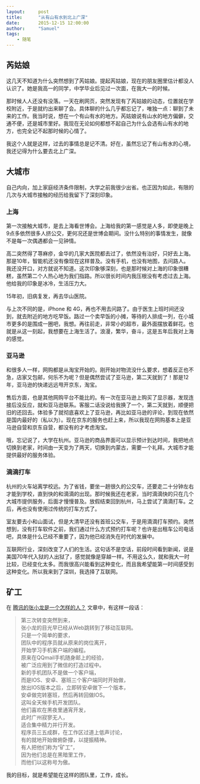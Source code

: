 ```yaml
---
layout:     post
title:      "从有山有水到北上广深"
date:       2015-12-15 12:00:00
author:     "Samuel"
tags:
    - 随笔
---
```


## 芮姑娘

这几天不知道为什么突然想到了芮姑娘。提起芮姑娘，现在的朋友圈里估计都没人认识了。她是我高一的同学，中学毕业后见过一次面，在我大一的时候。

那时候人人还没有没落。一天在刷网页，突然发现有了芮姑娘的动态，位置就在学校附近，于是就约出来聊了会。具体聊的什么几乎都忘记了，唯独一点：聊到了未来的工作。我当时说，想在一个有山有水的地方。芮姑娘说有山水的地方偏僻，交通不便，还是城市里好。我现在无论如何都想不起自己为什么会选有山有水的地方，也完全记不起那时候的心情了。

我这个人就是这样，过去的事情总是记不清。好在，虽然忘记了有山有水的心境，我还记得为什么要去北上广深。

## 大城市
自己内向，加上家庭经济条件限制，大学之前我很少出省。也正因为如此，有限的几次与大城市接触的经历给我留下了深刻印象。

### 上海
第一次接触大城市，是去上海看世博会。上海给我的第一感觉是人多，即使是晚上9点多依然很多人挤公交，更何况还是世博会期间。没什么特别的事情发生，就像不是每一次偶遇都会一见钟情。

高二突然得了荨麻疹，金华的几家大医院都去过了，依然没有治好，只好去上海。那是10年，智能机还没有像现在这样普及。没有手机，也没有地图，去问路人。我还没开口，对方就说不知道。这次印象够深刻，也是那时候对上海的印象很糟糕，虽然第二个人热心地为我们指路。所以很长时间内我压根没有考虑过去上海。他给我的印象是冰冷，生活压力大。

15年初，旧病复发，再去华山医院。

与上次不同的是，iPhone 和 4G，再也不用去问路了。由于医生上班时间还没到，就去附近的地方吃早饭。路过一个卖早饭的小摊，等待的人排成一列，在小城市更多的是围成一圈吧，我想。再往前走，非常小的超市，最外面摆放着鲜花。也就是从这一刻起，我想要在上海生活了。浪漫，繁华，奋斗，这是五年后我对上海的感觉。

### 亚马逊
和很多人一样，网购都是从淘宝开始的。刚开始对物流没什么要求，想着反正也不急，店家又包邮，何乐不为呢？但是偶然尝试了亚马逊，第二天就到了！那是12年，亚马逊的快递远远甩开京东，淘宝。

售后方面，也是其他网购平台不能比的。有一次在亚马逊上购买了显示器，发现连接后没反应，就和亚马逊联系。客服二话没说给我换了一个，第二天就到，顺便把旧的还回去。体验多了就彻底喜欢上了亚马逊，再比如亚马逊的评论，到现在依然是国内最好的（私以为）。现在京东的服务也赶上来，所以我现在网购基本上是亚马逊自营和京东自营，都没有的才考虑淘宝。

哦，忘记说了，大学在杭州。亚马逊的商品界面可以显示预计到达时间，我把地点切换到老家，时间由一天变为了两天，切换到内蒙古，需要一个礼拜。大城市才能提供最好的服务体验。

### 滴滴打车
 杭州的火车站离学校远。为了省钱，要坐一趟很久的公交车，还要走二十分钟左右才能到学校，直到快的和滴滴的出现。那时候我还在老家，当时滴滴快的只在几个大城市提供服务，后面才慢慢普及。放假结束回到杭州，马上尝试了滴滴打车。之后，再也没有使用过传统的打车方式了。
 
 室友要去小和山面试，但是大清早还没有首班公交车，于是用滴滴打车预约。突然想到，没有打车软件之前，我们通过什么方式预约打车呢？也许是出租车公司电话吧，具体是什么已经不重要了，因为他已经消失在时代的发展中。
 
 互联网行业，深刻改变了人们的生活。这句话不是空话，前段时间看到新闻，说是美国70年代入狱的人出狱了，感觉就像是穿越一样。不用这么久，就和我大一时比较，已经变化太多。而我很高兴能看到这种变化，而且我希望能第一时间感受到这种变化。所以我来到了深圳，我选择了互联网。
 
## 矿工

在 [腾讯的张小龙是一个怎样的人？](https://www.zhihu.com/question/19924411/answer/13387314) 文章中，有这样一段话：

> 第三次转变突然到来，         
张小龙的目光早已经从Web跳转到了移动互联网。        
只是一个简单的要求，         
团队中的程序员就从原来的岗位离开，        
开始学习手机客户端的编程。         
原来在QQmail手机随身邮上的经验，         
被广泛应用到了微信的打造过程中。         
新的手机团队不是做一个客户端，         
而是IOS、安卓、塞班三个客户端同时开始做，         
放出IOS版本之后，立即转安卓做下一个版本，         
安卓做完转塞班，然后再转回做IOS。         
这叫全天候手机开发团队。         
他们喜欢在黑夜里通宵开发，         
此时广州寂寥无人，        
适合集中精力并行开发。         
程序员三五成群，在工作区过道上低声讨论，         
有的就地开始做俯卧撑，以提振精神。         
有人把他们称为“矿工”，        
因为他们总是在黑暗里工作，       
而他们以这称号为傲。

我的目标，就是希望能在这样的团队里，工作，成长。

